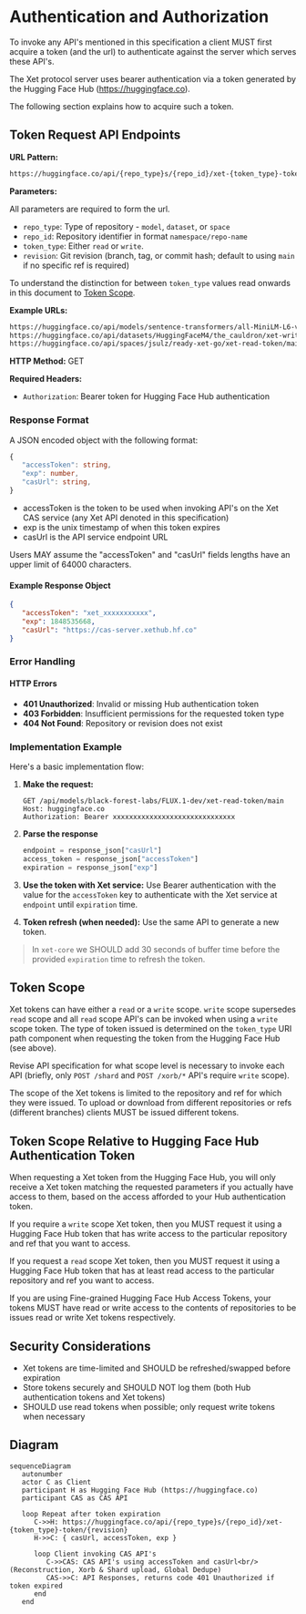 # Authentication and Authorization

To invoke any API's mentioned in this specification a client MUST first acquire a token (and the url) to authenticate against the server which serves these API's.

The Xet protocol server uses bearer authentication via a token generated by the Hugging Face Hub (<https://huggingface.co>).

The following section explains how to acquire such a token.

## Token Request API Endpoints

**URL Pattern:**

```txt
https://huggingface.co/api/{repo_type}s/{repo_id}/xet-{token_type}-token/{revision}
```

**Parameters:**

All parameters are required to form the url.

- `repo_type`: Type of repository - `model`, `dataset`, or `space`
- `repo_id`: Repository identifier in format `namespace/repo-name`
- `token_type`: Either `read` or `write`.
- `revision`: Git revision (branch, tag, or commit hash; default to using `main` if no specific ref is required)

To understand the distinction for between `token_type` values read onwards in this document to [Token Scope](../spec/auth.md#token-scope).

**Example URLs:**

```txt
https://huggingface.co/api/models/sentence-transformers/all-MiniLM-L6-v2/xet-read-token/main
https://huggingface.co/api/datasets/HuggingFaceM4/the_cauldron/xet-write-token/v1.1
https://huggingface.co/api/spaces/jsulz/ready-xet-go/xet-read-token/main
```

**HTTP Method:** GET

**Required Headers:**

- `Authorization`: Bearer token for Hugging Face Hub authentication

### Response Format

A JSON encoded object with the following format:

```typescript
{
   "accessToken": string,
   "exp": number,
   "casUrl": string,
}
```

- accessToken is the token to be used when invoking API's on the Xet CAS service (any Xet API denoted in this specification)
- exp is the unix timestamp of when this token expires
- casUrl is the API service endpoint URL

Users MAY assume the "accessToken" and "casUrl" fields lengths have an upper limit of 64000 characters.

#### Example Response Object

```json
{
   "accessToken": "xet_xxxxxxxxxxx",
   "exp": 1848535668,
   "casUrl": "https://cas-server.xethub.hf.co"
}
```

### Error Handling

#### HTTP Errors

- **401 Unauthorized**: Invalid or missing Hub authentication token
- **403 Forbidden**: Insufficient permissions for the requested token type
- **404 Not Found**: Repository or revision does not exist

### Implementation Example

Here's a basic implementation flow:

1. **Make the request:**

   ```http
   GET /api/models/black-forest-labs/FLUX.1-dev/xet-read-token/main
   Host: huggingface.co
   Authorization: Bearer xxxxxxxxxxxxxxxxxxxxxxxxxxxxxx
   ```

2. **Parse the response**

   ```python
   endpoint = response_json["casUrl"]
   access_token = response_json["accessToken"]
   expiration = response_json["exp"]
   ```

3. **Use the token with Xet service:**
   Use Bearer authentication with the value for the `accessToken` key to authenticate with the Xet service at `endpoint` until `expiration` time.

4. **Token refresh (when needed):**
   Use the same API to generate a new token.
  
  > In `xet-core` we SHOULD add 30 seconds of buffer time before the provided `expiration` time to refresh the token.

## Token Scope

Xet tokens can have either a `read` or a `write` scope.
`write` scope supersedes `read` scope and all `read` scope API's can be invoked when using a `write` scope token.
The type of token issued is determined on the `token_type` URI path component when requesting the token from the Hugging Face Hub (see above).

Revise API specification for what scope level is necessary to invoke each API (briefly, only `POST /shard` and `POST /xorb/*` API's require `write` scope).

The scope of the Xet tokens is limited to the repository and ref for which they were issued. To upload or download from different repositories or refs (different branches) clients MUST be issued different tokens.

## Token Scope Relative to Hugging Face Hub Authentication Token

When requesting a Xet token from the Hugging Face Hub, you will only receive a Xet token matching the requested parameters if you actually have access to them, based on the access afforded to your Hub authentication token.

If you require a `write` scope Xet token, then you MUST request it using a Hugging Face Hub token that has write access to the particular repository and ref that you want to access.

If you request a `read` scope Xet token, then you MUST request it using a Hugging Face Hub token that has at least read access to the particular repository and ref you want to access.

If you are using Fine-grained Hugging Face Hub Access Tokens, your tokens MUST have read or write access to the contents of repositories to be issues read or write Xet tokens respectively.

## Security Considerations

- Xet tokens are time-limited and SHOULD be refreshed/swapped before expiration
- Store tokens securely and SHOULD NOT log them (both Hub authentication tokens and Xet tokens)
- SHOULD use read tokens when possible; only request write tokens when necessary

## Diagram

```mermaid
sequenceDiagram
   autonumber
   actor C as Client
   participant H as Hugging Face Hub (https://huggingface.co)
   participant CAS as CAS API

   loop Repeat after token expiration
      C->>H: https://huggingface.co/api/{repo_type}s/{repo_id}/xet-{token_type}-token/{revision}
      H->>C: { casUrl, accessToken, exp }

      loop Client invoking CAS API's
         C->>CAS: CAS API's using accessToken and casUrl<br/>(Reconstruction, Xorb & Shard upload, Global Dedupe)
         CAS->>C: API Responses, returns code 401 Unauthorized if token expired
      end
   end
```
